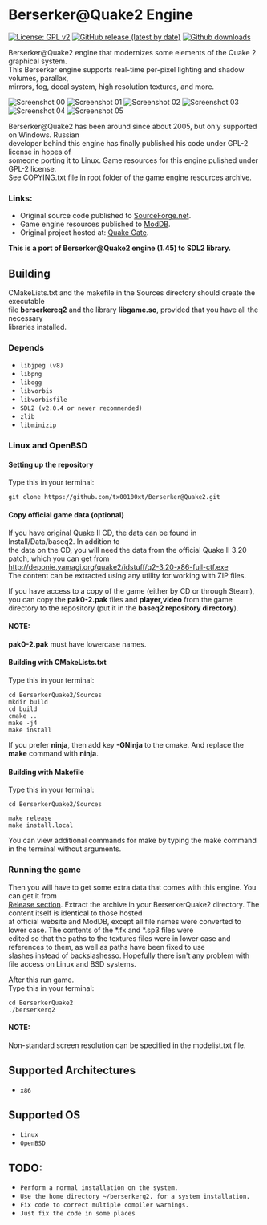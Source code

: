 # Berserker@Quake2 Engine
[![License: GPL v2](https://img.shields.io/badge/License-GPL_v2-blue.svg)](https://www.gnu.org/licenses/old-licenses/gpl-2.0.en.html)
[![GitHub release (latest by date)](https://img.shields.io/github/v/release/tx00100xt/BerserkerQuake2)](https://github.com/tx00100xt/BerserkerQuake2/releases/tag/1.45.1-beta1)
[![Github downloads](https://img.shields.io/github/downloads/tx00100xt/BerserkerQuake2/total.svg?logo=github&logoColor=white&style=flat-square&color=E75776)](https://github.com/tx00100xt/BerserkerQuake2/releases/)

Berserker@Quake2 engine that modernizes some elements of the Quake 2 graphical system.  
This Berserker engine supports real-time per-pixel lighting and shadow volumes, parallax,  
mirrors, fog, decal system, high resolution textures, and more.

![Screenshot 00](https://raw.githubusercontent.com/tx00100xt/BerserkerQuake2/master/Images/image-1.png)
![Screenshot 01](https://raw.githubusercontent.com/tx00100xt/BerserkerQuake2/master/Images/image-2.png)
![Screenshot 02](https://raw.githubusercontent.com/tx00100xt/BerserkerQuake2/master/Images/image-3.png)
![Screenshot 03](https://raw.githubusercontent.com/tx00100xt/BerserkerQuake2/master/Images/image-4.png)
![Screenshot 04](https://raw.githubusercontent.com/tx00100xt/BerserkerQuake2/master/Images/image-5.png)
![Screenshot 05](https://raw.githubusercontent.com/tx00100xt/BerserkerQuake2/master/Images/image-6.png)

Berserker@Quake2 has been around since about 2005, but only supported on Windows. Russian  
developer behind this engine has finally published his code under GPL-2 license in hopes of  
someone porting it to Linux. Game resources for this engine pulished under GPL-2 license.  
See COPYING.txt  file in root folder of the game engine resources archive.

### Links:
- Original source code published to [SourceForge.net](http://sourceforge.net/projects/quake2berserker/).
- Game engine resources published to [ModDB](https://www.moddb.com/mods/berserkerquake2/downloads/berserkerquake2-145-full).
- Original project hosted at: [Quake Gate](http://berserker.quakegate.ru/).

**This is a port of Berserker@Quake2 engine (1.45) to SDL2 library.**

Building
--------
CMakeLists.txt and the makefile in the Sources directory should create the executable  
file **berserkereq2** and the library **libgame.so**, provided that you have all the necessary  
libraries installed.

### Depends

* `libjpeg (v8)`
* `libpng`
* `libogg`
* `libvorbis`
* `libvorbisfile`
* `SDL2 (v2.0.4 or newer recommended)`
* `zlib`
* `libminizip`

### Linux and OpenBSD

#### Setting up the repository

Type this in your terminal:

```
git clone https://github.com/tx00100xt/Berserker@Quake2.git
```

#### Copy official game data (optional)

If you have original Quake II CD, the data can be found in Install/Data/baseq2. In addition to  
the data on the CD, you will need the data from the official Quake II 3.20 patch, which you can get from  
http://deponie.yamagi.org/quake2/idstuff/q2-3.20-x86-full-ctf.exe  
The content can be extracted using any utility for working with ZIP files.  

If you have access to a copy of the game (either by CD or through Steam),  
you can copy the **pak0-2.pak** files and **player,video** from the game   
directory to the repository (put it in the **baseq2 repository directory**).  

#### NOTE:
**pak0-2.pak** must have lowercase names.

#### Building with CMakeLists.txt

Type this in your terminal:

```
cd BerserkerQuake2/Sources
mkdir build
cd build
cmake ..
make -j4
make install
```
If you prefer **ninja**, then add key **-GNinja** to the cmake. And replace the **make** command with **ninja**.

#### Building with Makefile

Type this in your terminal:

```
cd BerserkerQuake2/Sources

make release
make install.local
```

You can view additional commands for make by typing the make command in the terminal without arguments.

### Running the game

Then you will have to get some extra data that comes with this engine. You can get it from  
[Release section](https://github.com/tx00100xt/BerserkerQuake2/releases). Extract the archive in  your BerserkerQuake2 directory. The content itself is identical to those hosted  
at official website and ModDB, except all file names were converted  to lower case. The contents of the *.fx and *.sp3 files were  
edited so that the paths to the textures files were in lower case  and references to them, as well as paths have been fixed to use  
slashes instead of backslashesso. Hopefully there isn't any problem with file access on Linux and BSD systems.  

After this run game.  
Type this in your terminal:  

```
cd BerserkerQuake2
./berserkerq2
```
#### NOTE:
Non-standard screen resolution can be specified in the modelist.txt file.

Supported Architectures
----------------------
* `x86`

Supported OS
-----------
* `Linux`
* `OpenBSD`

TODO:
-----
* `Perform a normal installation on the system.`
* `Use the home directory ~/berserkerq2. for a system installation.`
* `Fix code to correct multiple compiler warnings.`
* `Just fix the code in some places`

